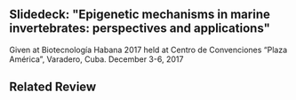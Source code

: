 

## Slidedeck: "Epigenetic mechanisms in marine invertebrates: perspectives and applications" 
Given at Biotecnología Habana 2017 held at Centro de Convenciones “Plaza América”, Varadero, Cuba. December 3-6, 2017 


## Related Review
